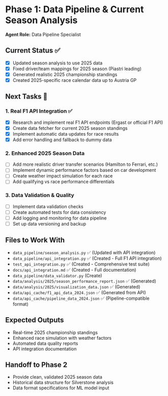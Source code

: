 # Phase 1: Data Pipeline & Current Season Analysis

**Agent Role:** Data Pipeline Specialist

## Current Status ✅
- [x] Updated season analysis to use 2025 data
- [x] Fixed driver/team mappings for 2025 season (Piastri leading)
- [x] Generated realistic 2025 championship standings
- [x] Created 2025-specific race calendar data up to Austria GP

## Next Tasks 🎯

### 1. Real F1 API Integration ✅
- [x] Research and implement real F1 API endpoints (Ergast or official F1 API)
- [x] Create data fetcher for current 2025 season standings
- [x] Implement automatic data updates for race results
- [x] Add error handling and fallback to dummy data

### 2. Enhanced 2025 Season Data
- [ ] Add more realistic driver transfer scenarios (Hamilton to Ferrari, etc.)
- [ ] Implement dynamic performance factors based on car development
- [ ] Create weather impact simulation for each race
- [ ] Add qualifying vs race performance differentials

### 3. Data Validation & Quality
- [ ] Implement data validation checks
- [ ] Create automated tests for data consistency
- [ ] Add logging and monitoring for data pipeline
- [ ] Set up data versioning and backup

## Files to Work With
- `data_pipeline/season_analysis.py` ✅ (Updated with API integration)
- `data_pipeline/api_integration.py` ✅ (Created - Full F1 API integration)
- `test_api_integration.py` ✅ (Created - Comprehensive test suite)
- `docs/api_integration.md` ✅ (Created - Full documentation)
- `data_pipeline/data_validator.py` (Create)
- `data/analysis/2025/season_performance_report.json` ✅ (Generated)
- `data/analysis/2025/visualization_data.json` ✅ (Generated)
- `data/api_cache/f1_api_data_2024.json` ✅ (Generated from API)
- `data/api_cache/pipeline_data_2024.json` ✅ (Pipeline-compatible format)

## Expected Outputs
- Real-time 2025 championship standings
- Enhanced race simulation with weather factors
- Automated data quality reports
- API integration documentation

## Handoff to Phase 2
- Provide clean, validated 2025 season data
- Historical data structure for Silverstone analysis
- Data format specifications for ML model input
